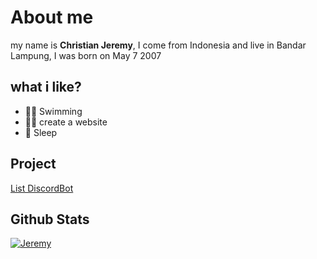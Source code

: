 # About me


my name is **Christian Jeremy**, I come from Indonesia and live in Bandar Lampung, I was born on May 7 2007

## what i like?

+ 🏊‍♀️ Swimming
+ 👨‍💻 create a website
+ 🛌 Sleep

## Project
[List DiscordBot](https://list-discordbot.ga/)

## Github Stats
[![Jeremy](https://github-readme-stats.vercel.app/api?username=jeremy776&show_icons=true&count_private=true&include_all_commits=true&custom_title=Christian+Jeremy+Stats+Github&theme=tokyonight)](Github+Stats)
